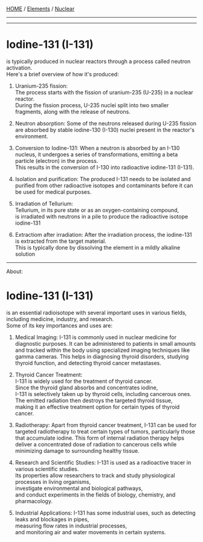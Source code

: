 [HOME](/README.md) / [Elements](/assets/docs/nuclear/elements/readme.md) / [Nuclear](/assets/docs/nuclear/readme.md)

------------------   

------------------  

# Iodine-131 (I-131)   
is typically produced in nuclear reactors through a process called neutron activation.   
 Here's a brief overview of how it's produced:    
  
1. Uranium-235 fission:   
    The process starts with the fission of uranium-235 (U-235) in a nuclear reactor.   
     During the fission process, U-235 nuclei split into two smaller fragments, along with the release of neutrons.   
   
2. Neutron absorption:
    Some of the neutrons released during U-235 fission are absorbed by stable iodine-130
     (I-130) nuclei present in the reactor's environment.   

3. Conversion to Iodine-131:
    When a neutron is absorbed by an I-130 nucleus, it undergoes a series of transformations, emitting a beta particle (electron) in the process.   
     This results in the conversion of I-130 into radioactive iodine-131 (I-131).    

4. Isolation and purification:
    The produced I-131 needs to be isolated and purified from other radioactive isotopes and contaminants before it can be used for medical purposes.
  
5. Irradiation of Tellurium:   
    Tellurium, in its pure state or as an oxygen-containing compound,   
     is irradiated with neutrons in a pile to produce the radioactive isotope iodine-131   

6. Extractiom after irradiation:
    After the irradiation process, the iodine-131 is extracted from the target material.  
    This is typically done by dissolving the element in a mildly alkaline solution    


------------------   

About:  

# Iodine-131 (I-131)  
   is an essential radioisotope with several important uses in various fields,    
    including medicine, industry, and research.     
     Some of its key importances and uses are:    

1. Medical Imaging:
    I-131 is commonly used in nuclear medicine for diagnostic purposes.
     It can be administered to patients in small amounts and
      tracked within the body using specialized imaging techniques like gamma cameras.
       This helps in diagnosing thyroid disorders, studying thyroid function,
        and detecting thyroid cancer metastases.   

3. Thyroid Cancer Treatment:   
    I-131 is widely used for the treatment of thyroid cancer.  
     Since the thyroid gland absorbs and concentrates iodine,   
      I-131 is selectively taken up by thyroid cells, including cancerous ones.   
       The emitted radiation then destroys the targeted thyroid tissue,   
        making it an effective treatment option for certain types of thyroid cancer.   

5. Radiotherapy:
    Apart from thyroid cancer treatment,
     I-131 can be used for targeted radiotherapy to treat certain types of tumors,
      particularly those that accumulate iodine.
       This form of internal radiation therapy helps deliver a
        concentrated dose of radiation to cancerous cells while minimizing damage to
         surrounding healthy tissue.  

7. Research and Scientific Studies:
    I-131 is used as a radioactive tracer in various scientific studies.      
     Its properties allow researchers to track and study physiological processes in living organisms,    
      investigate environmental and biological pathways,    
       and conduct experiments in the fields of biology, chemistry, and pharmacology.    

9. Industrial Applications:
    I-131 has some industrial uses, such as detecting leaks and blockages in pipes,   
     measuring flow rates in industrial processes,      
       and monitoring air and water movements in certain systems.   
 
